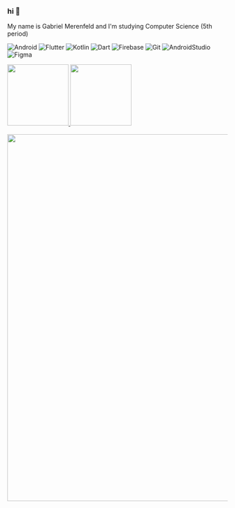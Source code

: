 ### hi 👋
My name is Gabriel Merenfeld and I'm studying Computer Science (5th period)

![Android](https://img.shields.io/badge/Android-25A162?style=for-the-badge&logo=android&logoColor=white)
![Flutter](https://img.shields.io/badge/Flutter-02569B.svg?style=for-the-badge&logo=Flutter&logoColor=white)
![Kotlin](https://img.shields.io/badge/Kotlin-0095D5?&style=for-the-badge&logo=kotlin&logoColor=white)
![Dart](https://img.shields.io/badge/Dart-0175C2.svg?style=for-the-badge&logo=Dart&logoColor=white)
![Firebase](https://img.shields.io/badge/Firebase-FFCA28.svg?style=for-the-badge&logo=Firebase&logoColor=black)
![Git](https://img.shields.io/badge/git-%23F05033.svg?style=for-the-badge&logo=git&logoColor=white)
![AndroidStudio](https://img.shields.io/badge/Android%20Studio-25A162.svg?style=for-the-badge&logo=Android-Studio&logoColor=white)
![Figma](https://img.shields.io/badge/Figma-F24E1E.svg?style=for-the-badge&logo=Figma&logoColor=white)

<div>
<a href="https://github.com/merenfeldg">
<img height="140em" src="https://github-readme-stats.vercel.app/api/top-langs/?username=merenfeldg&layout=compact&langs_count=7&theme=nord"/>
<img height="140em" src="https://github-readme-stats.vercel.app/api?username=merenfeldg&show_icons=true&theme=nord&include_all_commits=true&count_private=true"/>
</div>

<br>

<img src="https://user-images.githubusercontent.com/74038190/212284158-e840e285-664b-44d7-b79b-e264b5e54825.gif" width="840">
